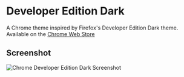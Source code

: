 # Developer Edition Dark
A Chrome theme inspired by Firefox's Developer Edition Dark theme. Available on the [Chrome Web Store](https://chrome.google.com/webstore/detail/developer-edition-dark/lglfmldlfmbbehalkgiglehhjblbfcjo)

## Screenshot
![Chrome Developer Edition Dark Screenshot](https://imgur.com/HGlAPiV.png)